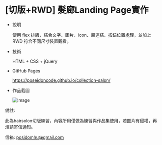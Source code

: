 # [切版+RWD] 髮廊Landing Page實作

- 說明

  使用 flex 排版，結合文字、圖片、icon、超連結、按鈕位置處理，並加上 RWD 符合不同尺寸裝置觀看。

- 技術

  HTML + CSS + jQuery

- GitHub Pages

  https://poseidoncode.github.io/collection-salon/

- 作品截圖

  ![image](https://github.com/Poseidoncode/salon/blob/gh-pages/images/salon.PNG)



備註:

此為hairsolon切版練習，內容所用僅做為練習與作品集使用，若圖片有侵權，再煩請寄信通知。

信箱: posidomhu@gmail.com


